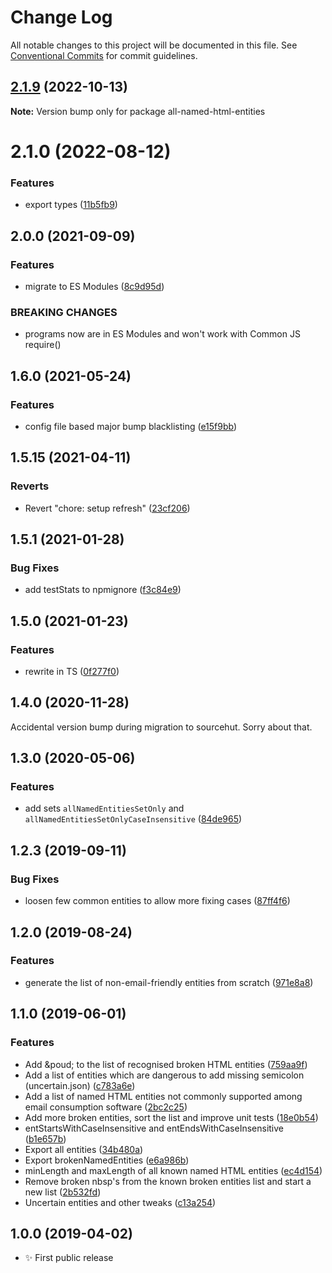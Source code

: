 # Change Log

All notable changes to this project will be documented in this file.
See [Conventional Commits](https://conventionalcommits.org) for commit guidelines.

## [2.1.9](https://github.com/codsen/codsen/compare/all-named-html-entities@2.1.8...all-named-html-entities@2.1.9) (2022-10-13)

**Note:** Version bump only for package all-named-html-entities

# 2.1.0 (2022-08-12)

### Features

- export types ([11b5fb9](https://github.com/codsen/codsen/commit/11b5fb936ce20e0a77c3a09806773e1cd7695c50))

## 2.0.0 (2021-09-09)

### Features

- migrate to ES Modules ([8c9d95d](https://github.com/codsen/codsen/commit/8c9d95d5dea0b769c2f070397141918a4893d575))

### BREAKING CHANGES

- programs now are in ES Modules and won't work with Common JS require()

## 1.6.0 (2021-05-24)

### Features

- config file based major bump blacklisting ([e15f9bb](https://github.com/codsen/codsen/commit/e15f9bba1c4fd5f847ac28b3f38fa6ee633f5dca))

## 1.5.15 (2021-04-11)

### Reverts

- Revert "chore: setup refresh" ([23cf206](https://github.com/codsen/codsen/commit/23cf206970a087ff0fa04e61f94d919f59ab3881))

## 1.5.1 (2021-01-28)

### Bug Fixes

- add testStats to npmignore ([f3c84e9](https://github.com/codsen/codsen/commit/f3c84e95afc5514214312f913692d85b2e12eb29))

## 1.5.0 (2021-01-23)

### Features

- rewrite in TS ([0f277f0](https://github.com/codsen/codsen/commit/0f277f08543f600999a60c9499b91bef76a71b28))

## 1.4.0 (2020-11-28)

Accidental version bump during migration to sourcehut. Sorry about that.

## 1.3.0 (2020-05-06)

### Features

- add sets `allNamedEntitiesSetOnly` and `allNamedEntitiesSetOnlyCaseInsensitive` ([84de965](https://gitlab.com/codsen/codsen/commit/84de965ae31eee50d3c08733f9750a8fbe8a7299))

## 1.2.3 (2019-09-11)

### Bug Fixes

- loosen few common entities to allow more fixing cases ([87ff4f6](https://gitlab.com/codsen/codsen/commit/87ff4f6))

## 1.2.0 (2019-08-24)

### Features

- generate the list of non-email-friendly entities from scratch ([971e8a8](https://gitlab.com/codsen/codsen/commit/971e8a8))

## 1.1.0 (2019-06-01)

### Features

- Add &poud; to the list of recognised broken HTML entities ([759aa9f](https://gitlab.com/codsen/codsen/commit/759aa9f))
- Add a list of entities which are dangerous to add missing semicolon (uncertain.json) ([c783a6e](https://gitlab.com/codsen/codsen/commit/c783a6e))
- Add a list of named HTML entities not commonly supported among email consumption software ([2bc2c25](https://gitlab.com/codsen/codsen/commit/2bc2c25))
- Add more broken entities, sort the list and improve unit tests ([18e0b54](https://gitlab.com/codsen/codsen/commit/18e0b54))
- entStartsWithCaseInsensitive and entEndsWithCaseInsensitive ([b1e657b](https://gitlab.com/codsen/codsen/commit/b1e657b))
- Export all entities ([34b480a](https://gitlab.com/codsen/codsen/commit/34b480a))
- Export brokenNamedEntities ([e6a986b](https://gitlab.com/codsen/codsen/commit/e6a986b))
- minLength and maxLength of all known named HTML entities ([ec4d154](https://gitlab.com/codsen/codsen/commit/ec4d154))
- Remove broken nbsp's from the known broken entities list and start a new list ([2b532fd](https://gitlab.com/codsen/codsen/commit/2b532fd))
- Uncertain entities and other tweaks ([c13a254](https://gitlab.com/codsen/codsen/commit/c13a254))

## 1.0.0 (2019-04-02)

- ✨ First public release
